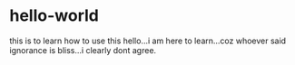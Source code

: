 # hello-world
this is to learn how to use this
hello...i am here to learn...coz whoever said ignorance is bliss...i clearly dont agree.
